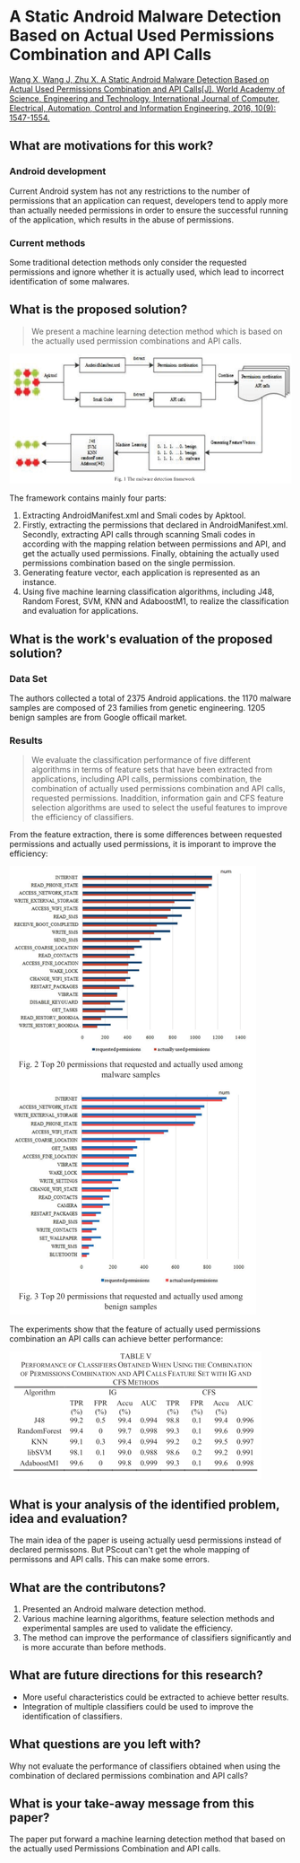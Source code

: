 # A Static Android Malware Detection Based on Actual Used Permissions Combination and API Calls
[Wang X, Wang J, Zhu X. A Static Android Malware Detection Based on Actual Used Permissions Combination and API Calls[J]. World Academy of Science, Engineering and Technology, International Journal of Computer, Electrical, Automation, Control and Information Engineering, 2016, 10(9): 1547-1554.](http://www.waset.org/publications/10005499)

## What are motivations for this work?
### Android development
Current Android system has not any restrictions to the number of permissions that an application can request, developers tend to apply more than actually needed permissions in order to ensure the successful running of the application, which results in the abuse of permissions.

### Current methods
Some traditional detection methods only consider the requested permissions and ignore whether it is actually used, which lead to incorrect identification of some malwares.

## What is the proposed solution?
> We present a machine learning detection method which is based on the actually used permission combinations and API calls.

![](./1.png)

The framework contains mainly four parts:
1. Extracting AndroidManifest.xml and Smali codes by Apktool.
2. Firstly, extracting the permissions that declared in AndroidManifest.xml. Secondly, extracting API calls through scanning Smali codes in according with the mapping relation between permissions and API, and get the actually used permissions. Finally, obtaining the actually used permissions combination based on the single permission.
3. Generating feature vector, each application is represented as an instance.
4. Using five machine learning classification algorithms, including J48, Random Forest, SVM, KNN and AdaboostM1, to realize the classification and evaluation for applications.

## What is the work's evaluation of the proposed solution?
### Data Set
The authors collected a total of 2375 Android applications. the 1170 malware samples are composed of 23 families from genetic engineering. 1205 benign samples are from Google officail market.

### Results
>We evaluate the classification performance of five different algorithms in terms of feature sets that have been extracted from applications, including API calls, permissions combination, the combination of actually used permissions combination and API calls, requested permissions. Inaddition, information gain and CFS feature selection algorithms are used to select the useful features to improve the efficiency of classifiers.

From the feature extraction, there is some differences between requested permissions and actually used permissions, it is imporant to improve the efficiency:

![](./2.png)

The experiments show that the feature of actually used permissions combination an API calls can achieve better performance:

![](./3.png)


## What is your analysis of the identified problem, idea and evaluation?
The main idea of the paper is useing actually uesd permissions instead of declared permissons. But PScout can't get the whole mapping of permissons and API calls. This can make some errors.

## What are the contributons?
1. Presented an Android malware detection method.
2. Various machine learning algorithms, feature selection methods and experimental samples are used to validate the efficiency.
3. The method can improve the performance of classifiers significantly and is more accurate than before methods.

## What are future directions for this research?
- More useful characteristics could be extracted to achieve better results.
- Integration of multiple classifiers could be used to improve the identification of classifiers.

## What questions are you left with?
Why not evaluate the performance of classifiers obtained when using the combination of declared permissions combination and API calls?

## What is your take-away message from this paper?
The paper put forward a machine learning detection method that based on the actually used Permissions Combination and API calls.
